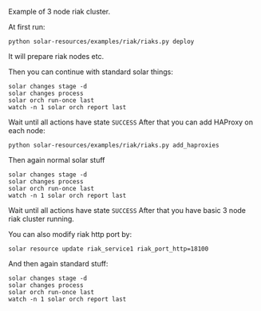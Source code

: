 Example of 3 node riak cluster.

At first run:

`python solar-resources/examples/riak/riaks.py deploy`

It will prepare riak nodes etc.

Then you can continue with standard solar things:

```
solar changes stage -d
solar changes process
solar orch run-once last
watch -n 1 solar orch report last
```

Wait until all actions have state `SUCCESS`
After that you can add HAProxy on each node:

`python solar-resources/examples/riak/riaks.py add_haproxies`

Then again normal solar stuff

```
solar changes stage -d
solar changes process
solar orch run-once last
watch -n 1 solar orch report last
```


Wait until all actions have state `SUCCESS`
After that you have basic 3 node riak cluster running.

You can also modify riak http port by:

`solar resource update riak_service1 riak_port_http=18100`

And then again standard stuff:

```
solar changes stage -d
solar changes process
solar orch run-once last
watch -n 1 solar orch report last
```
